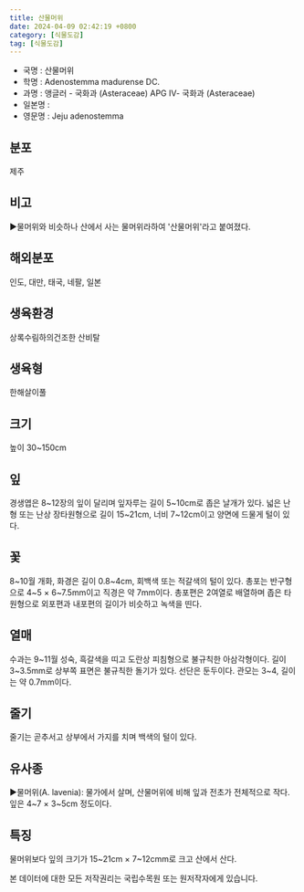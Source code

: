 ```yaml
---
title: 산물머위
date: 2024-04-09 02:42:19 +0800
category: [식물도감]
tag: [식물도감]
---
```




- 국명 : 산물머위
- 학명 : Adenostemma madurense DC.
- 과명 : 앵글러 - 국화과 (Asteraceae) APG Ⅳ- 국화과 (Asteraceae)
- 일본명 : 
- 영문명 : Jeju adenostemma


## 분포
제주
## 비고
▶물머위와 비슷하나 산에서 사는 물머위라하여 '산물머위'라고 붙여졌다.
## 해외분포
인도, 대만, 태국, 네팔, 일본
## 생육환경
상록수림하의건조한 산비탈
## 생육형
한해살이풀
## 크기
높이 30~150cm
## 잎
경생엽은 8~12장의 잎이 달리며 잎자루는 길이 5~10cm로 좁은 날개가 있다. 넓은 난형 또는 난상 장타원형으로 길이 15~21cm, 너비 7~12cm이고 양면에 드물게 털이 있다.
## 꽃
8~10월 개화, 화경은 길이 0.8~4cm, 회백색 또는 적갈색의 털이 있다. 총포는 반구형으로  4~5 × 6~7.5mm이고 직경은 약 7mm이다. 총포편은 2여열로 배열하며 좁은 타원형으로 외포편과 내포편의 길이가 비슷하고 녹색을 띤다.
## 열매
수과는 9~11월 성숙, 흑갈색을 띠고 도란상 피침형으로 불규칙한 아삼각형이다. 길이 3~3.5mm로 상부쪽 표면은 불규칙한 돌기가 있다. 선단은 둔두이다. 관모는 3~4, 길이는 약 0.7mm이다.
## 줄기
줄기는 곧추서고 상부에서 가지를 치며 백색의 털이 있다.
## 유사종
▶물머위(A. lavenia): 물가에서 살며, 산물머위에 비해 잎과 전초가 전체적으로 작다. 잎은 4~7 × 3~5cm 정도이다.
## 특징
물머위보다 잎의 크기가 15~21cm × 7~12cmm로 크고 산에서 산다.






본 데이터에 대한 모든 저작권리는 국립수목원 또는 원저작자에게 있습니다.
